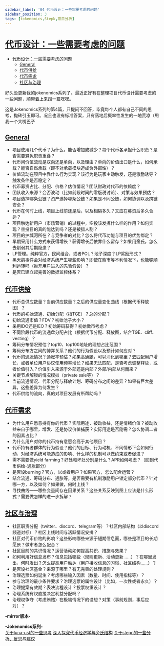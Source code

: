```yaml
---
sidebar_label: '04 代币设计：一些需要考虑的问题'
sidebar_position: 3
tags: [tokenomics,StepN,项目分析]
---
```


# [代币设计：一些需要考虑的问题](#目录)

- [代币设计：一些需要考虑的问题](#代币设计一些需要考虑的问题)
  - [General](#general)
  - [代币供给](#代币供给)
  - [代币需求](#代币需求)
  - [社区与治理](#社区与治理)

好久没更新我的jokenomics系列了。最近正好有在整理项目代币设计需要考虑的一些问题，顺带着上来蹭一篇嘿嘿。

这是Jokenomics系列的第4篇，只提问不回答，毕竟每个人都有自己不同的思考，抛砖引玉即可。况且也没有标准答案，只有落地后概率性发生的一地荒凉（甩我一个大嘴巴子

## [General](#目录)

- 项目使用几个代币？为什么，能否增加或减少？每个代币各承担什么职责？是否需要避免职责重叠？
- 代币间价值流动是双向还是单向，以及理由？单向的价值出口是什么，如何承载？能否自然承载（即不对承载模块造成负外部性）？
- 价值流动在项目中靠什么行为实现？该行为是玩家主动触发，还是激励诱导？触发条件是否稳定？
- 代币募资占比、分配、价格？估值情况？团队财政对代币的依赖度？
- 团队收入来源？会否波动（比如前段时间的零版税讨论）、对策与效果预估？
- 项目选择哪条公链？资产选择哪条公链？如果是不同公链，如何协调以及跨链安全？
- 代币在何时上线，项目上线前还是后，以及相隔多久？又应在募资后多久合适？
- 项目触达新用户（市场营销）的过程中，空投该发挥什么样的作用？如何实现？空投目的真的能达到吗？还是被猎人割？
- 项目的护城河所在？与竞争者的对比？怎么将代币功能与项目的优势绑定？
- 早期采用什么方式来获得增长？获得增长后依靠什么留存？如果用旁氏，怎么去削弱其后期隐患？
- LP管理。纯粹官方，民间组合，或者POL？池子深度？LP奖励形式？
- 黑天鹅事件会对经济系统产生哪些影响？即使在熊市等不利情况下，也能够顺利运转吗（抛开用户进入的先验假设）？
- 是否已建立起完善的数据监控体系？

## [代币供给](#目录)

- 代币总供应数量？当前供应数量？之后的供应量变化曲线（根据代币释放图）？
- 代币的初始流通、初始分配（指TGE）？总的分配？
- 初始流通市值？FDV？初始池子大小？
- 采用IDO还是IEO？初始筹码获得？初始做市考虑？
- 不同阶段代币的流通盘分配占比（根据代币分配、释放图，结合TGE、cliff、vesting）？
- 筹码分布情况预估？top10、top100地址的理想占比范围？
- 筹码分布方之间的博弈关系？他们的行为假设以及预计如何应对？
- 代币的通胀情况？通胀率预估？如果高通胀，可以消化到哪里？去匹配用户增长，或者单位用户协议使用频率增长？如果无法匹配，是否考虑调整释放，或者价值引入？价值引入来源于外部还是内部？外部/内部从何而来？
- 关键节点解锁的情况模拟（private sale等）？
- 当前流通情况、代币分配与释放计划、筹码分布之间的差异？如果有巨大差异，这些差异为何发生？
- 代币供给的流向，真的对项目发展有所帮助吗？

## [代币需求](#目录)

- 为什么用户愿意持有你的代币？实际用途，被动收益，还是情绪价值？被动收益来自于哪里，增发、还是协议价值捕获？实际用途是否刚需？怎么协调二者的因素占比？
- 为什么用户对你的代币持有意愿会高于其他项目？
- 代币持有者群体的行为假设？他们的目标、行为动机、不同情形下会如何行动、对经济系统可能造成的影响、什么样的机制可以做约束或者促进？
- 需不需要做yield farming？好处和坏处分别是什么？APR如何考虑？（回到代币供给-通胀部分）
- 是否设burning？官方，以或者用户？如果官方，怎么配合运营？
- 结合流通、筹码分布、通胀等，是否需要有机制激励用户锁定部分代币？针对哪一方，以及如何？如果做，何时上线？
- 寻找曲线——哪些变量间存在因果关系？这些关系反映到图上应该是什么形式？需要做怎样的进一步拆解？

## [社区与治理](#目录)

- 社区职责分配（twitter、discord、telegram等）？社区内部结构（以discord频道对标）？社区上线时间与活跃情况安排？
- 社区对代币价格的影响？这些影响哪些来源于短期信息面，哪些是项目的长期愿景？做市者怎么配合？
- 社区目前的共识情况？运营活动如何提高共识、措施与效果？
- 如何利用好信息发布？信息包括哪些（规则更新、活动更新……）？在哪里发出，何时发出？怎么提高用户触达（用户接收信息的习惯、社区结构……）？
- 是否设社区基金？来源于哪里？有无完善的处理规则？
- 治理选票如何诞生？考虑哪些输入因素（数量、时间、使用指标等）？
- 参与治理的最小条件要求？治理选票的属性设计（比如，一次性或者永久）？
- 治理提案有效期？表决流程设计？投票权重设计？
- 治理系统有权直接决定利益分配吗？
- 治理权争夺（考虑贿赂）在极端情况下的设想？对策（事前规则，事后应对）？

**-mirror版本-**


**-Jokenomics系列-**<br/>
[关于luna-ust的一些思考](/docs/Blockchain/Jokenomics/001)
[深入探究代币经济学与旁氏结构](/docs/Blockchain/Jokenomics/002)
[关于stepn的一些分析、反思与建议](/docs/Blockchain/Jokenomics/003)
